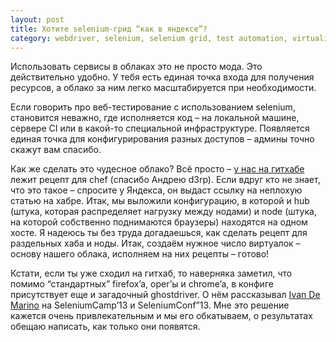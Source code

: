 ```yaml
---
layout: post
title: Хотите selenium-грид “как в яндексе”?
category: webdriver, selenium, selenium grid, test automation, virtualization, cloud
---
```


Использовать сервисы в облаках это не просто мода. Это действительно удобно. У тебя есть единая точка входа для получения ресурсов, а облако за ним легко масштабируется при необходимости. 

Если говорить про веб-тестирование с использованием selenium, становится неважно, где исполняется код – на локальной машине, сервере CI или в какой-то специальной инфраструктуре. Появляется единая точка для конфигурирования разных доступов – админы точно скажут вам спасибо.

Как же сделать это чудесное облако? Всё просто – [у нас на гитхабе](https://github.com/yandex-qatools/chef-selenium) лежит рецепт для chef (спасибо Андрею d3rp). Если вдруг кто не знает, что это такое – спросите у Яндекса, он выдаст ссылку на неплохую статью на хабре. Итак, мы выложили конфигурацию, в которой и hub (штука, которая распределяет нагрузку между нодами) и node (штука, на которой собственно поднимаются браузеры) находятся на одном хосте. Я надеюсь ты без труда догадаешься, как сделать рецепт для раздельных хаба и ноды. Итак, создаём нужное число виртуалок – основу нашего облака, исполняем на них рецепты – готово!

Кстати, если ты уже сходил на гитхаб, то наверняка заметил, что помимо “стандартных” firefox’a, oper’ы и chrome’a, в конфиге присутствует еще и загадочный ghostdriver. О нём рассказывал [Ivan De Marino](https://twitter.com/detronizator) на SeleniumCamp’13 и SeleniumConf”13. Мне это решение кажется очень привлекательным и мы его обкатываем, о результатах обещаю написать, как только они появятся.